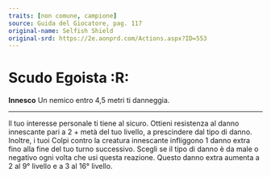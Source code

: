 ```yaml
---
traits: [non comune, campione]
source: Guida del Giocatore, pag. 117
original-name: Selfish Shield
original-srd: https://2e.aonprd.com/Actions.aspx?ID=553
---
```


# Scudo Egoista :R:

**Innesco** Un nemico entro 4,5 metri ti danneggia.

---

ll tuo interesse personale ti tiene al sicuro. Ottieni resistenza al danno
innescante pari a 2 + metà del tuo livello, a prescindere dal tipo di danno.
Inoltre, i tuoi Colpi contro la creatura innescante infliggono 1 danno extra
fino alla fine del tuo turno successivo. Scegli se il tipo di danno è da male o
negativo ogni volta che usi questa reazione. Questo danno extra aumenta a 2 al
9° livello e a 3 al 16° livello.
